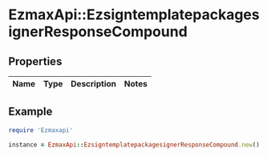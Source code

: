 # EzmaxApi::EzsigntemplatepackagesignerResponseCompound

## Properties

| Name | Type | Description | Notes |
| ---- | ---- | ----------- | ----- |

## Example

```ruby
require 'Ezmaxapi'

instance = EzmaxApi::EzsigntemplatepackagesignerResponseCompound.new()
```

